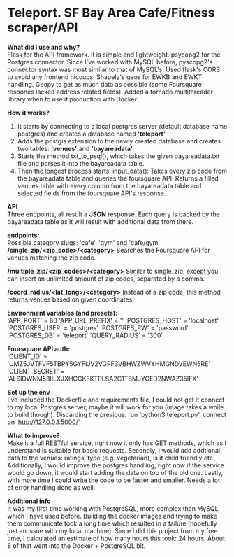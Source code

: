 # Teleport. SF Bay Area Cafe/Fitness scraper/API  

**What did I use and why?**  
Flask for the API framework. It is simple and lightweight.
psycopg2 for the Postgres connector. Since I've worked with MySQL before, pyscopg2's connector syntax was most similar to that of MySQL's.
Used flask's CORS to avoid any frontend hiccups.
Shapely's geos for EWKB and EWKT handling.
Geopy to get as much data as possible (some Foursquare respones lacked address related fields).
Added a tornado multithreader library when to use it production with Docker.    


**How it works?**  
1) It starts by connecting to a local postgres server (default database name postgres) and creates a database named **'teleport'**
2) Adds the postgis extension to the newly created database and creates two tables: **'venues'** and **'bayareadata'**
3) Starts the method txt_to_psql(), which takes the given bayareadata.txt file and parses it into the bayareadata table.
4) Then the longest process starts: input_data():
    Takes every zip code from the bayareadata table and queries the foursquare API. Returns a filled venues table with every column from the bayareadata table and selected fields from the foursquare API's response.    


**API**  
Three endpoints, all result a **JSON** response. Each query is backed by the bayareadata table as it will result with additional data from there. 


**endpoints:**  
Possible category slugs: 'cafe', 'gym' and 'cafe/gym'
**/single_zip/\<zip_code\>/\<category\>**
Searches the Foursquare API for venues matching the zip code.  


**/multiple_zip/\<zip_codes\>/\<category\>**
Similar to single_zip, except you can insert an unlimited amount of zip codes, separated by a comma.


**/coord_radius/\<lat_long\>/\<category\>**
Instead of a zip code, this method returns venues based on given coordinates.
  
  
**Environment variables (and presets):**  
'APP_PORT' = 80
'APP_URL_PREFIX' = ''
'POSTGRES_HOST' = 'localhost'
'POSTGRES_USER' = 'postgres'
'POSTGRES_PW' = 'password'
'POSTGRES_DB' = 'teleport'
'QUERY_RADIUS' = '300'  
  
  
**Foursquare API auth:**  
'CLIENT_ID' = 'UMZ5JVTFVF5TBPY5GYFIJV2VGPF3VBHWZWVYHMGNDVEWN5RE'
'CLIENT_SECRET' = 'ALSIDWNM53IILXJXHGGKFKTPLSA2C1TBMJYGED2NWAZ35IFX'    


**Set up the env**  
I've included the Dockerfile and requirements file, I could not get it connect to my local Postgres server, maybe it will work for you (image takes a while to build though).
Discarding the previous: run 'python3 teleport.py', connect on 'http://127.0.0.1:5000/'  


**What to improve?**  
Make it a full RESTful service, right now it only has GET methods, which as I understand is suitable for basic requests.
Secondly, I would add addtional data to the venues: ratings, type (e.g. vegetarian), is it child friendly etc.
Additionally, I would improve the postgres handling, right now if the service would go down, it would start adding the data on top of the old one.
Lastly, with more time I could write the code to be faster and smaller.  Needs a lot of error handling done as well.


**Additional info**  
It was my first time working with PostgreSQL, more complex than MySQL, which I have used before. Building the docker images and trying to make them communicate took a long time which resulted in a failure (hopefully just an issue with my local machine).
Since I did this project from my free time, I calculated an estimate of how many hours this took:
24 hours. About 8 of that went into the Docker + PostgreSQL bit.